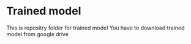 # Trained model
This is repositry folder for trained model
You have to download trained model from google drive
